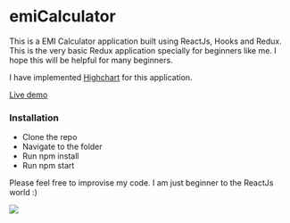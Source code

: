 # emiCalculator
This is a EMI Calculator application built using ReactJs, Hooks and Redux. This is the very basic Redux application specially for beginners like me. I hope this will be helpful for many beginners.

I have implemented <a href="https://www.highcharts.com/" target="_blank">Highchart</a> for this application.

<a href="https://rakeshnayak360.github.io/emiCalculator/build/" target="_blank">Live demo</a>

### Installation
- Clone the repo
- Navigate to the folder
- Run npm install
- Run npm start

Please feel free to improvise my code. I am just beginner to the ReactJs world :) 

![](https://visitor-badge.glitch.me/badge?page_id=emiCalculator)


